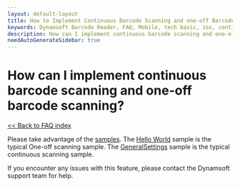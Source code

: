 ```yaml
---
layout: default-layout
title: How to Implement Continuous Barcode Scanning and one-off Barcode Scanning?
keywords: Dynamsoft Barcode Reader, FAQ, Mobile, tech basic, ios, continuous scanning, disable
description: How can I implement continuous barcode scanning and one-off barcode scanning?
needAutoGenerateSidebar: true
---
```


# How can I implement continuous barcode scanning and one-off barcode scanning? 

[<< Back to FAQ index](index.md)

Please take advantage of the <a href="https://www.dynamsoft.com/barcode-reader/docs/mobile/programming/objectivec-swift/samples/index.html?ver=latest" target="_blank">samples</a>. The <a href="https://www.dynamsoft.com/barcode-reader/docs/mobile/programming/objectivec-swift/samples/helloworld.html?ver=latest" target="_blank">Hello World</a> sample is the typical One-off scanning sample. The <a href="https://www.dynamsoft.com/barcode-reader/docs/mobile/programming/objectivec-swift/samples/general.html?ver=latest" target="_blank">GeneralSettings</a> sample is the typical continuous scanning sample.

If you encounter any issues with this feature, please contact the Dynamsoft support team for help.